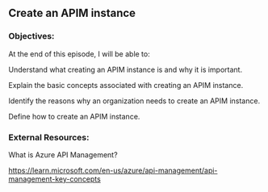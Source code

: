 ## Create an APIM instance


### Objectives:

At the end of this episode, I will be able to:

Understand what creating an APIM instance is and why it is important.

Explain the basic concepts associated with creating an APIM instance.

Identify the reasons why an organization needs to create an APIM instance.

Define how to create an APIM instance.

### External Resources:

What is Azure API Management?

https://learn.microsoft.com/en-us/azure/api-management/api-management-key-concepts
